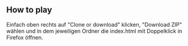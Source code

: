 ## How to play
Einfach oben rechts auf "Clone or download" klicken, "Download ZIP" wählen und in dem jeweiligen Ordner die index.html mit Doppelklick in Firefox öffnen.
